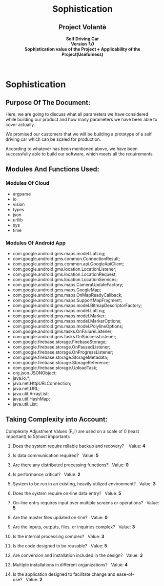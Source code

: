 <div align=center>
  <h1>Sophistication</h1>
  <h2>Project Volantè</h2>
  <b> Self Driving Car </b><br />
  <b> Version <i>1.0</i></b><br />
  <b> Sophistication value of the Project + Applicability of the Project(Usefulness)</b><br />
</div><br /><br />

# Sophistication

## Purpose Of The Document:

Here, we are going to discuss what all parameters we have considered while building our product and how many parameters we have been able to cover actually. 

We promised our customers that we will be building a prototype of a self driving car which can be scaled for production.

According to whatever has been mentioned above, we have been successfully able to build our software, which meets all the requirements.

## Modules And Functions Used:

### Modules Of Cloud

* argparse
* io
* vision
* types
* json
* urllib
* sys
* time

### Modules Of Android App

* com.google.android.gms.maps.model.LatLng;
* com.google.android.gms.common.ConnectionResult;
* com.google.android.gms.common.api.GoogleApiClient;
* com.google.android.gms.location.LocationListener;
* com.google.android.gms.location.LocationRequest;
* com.google.android.gms.location.LocationServices;
* com.google.android.gms.maps.CameraUpdateFactory;
* com.google.android.gms.maps.GoogleMap;
* com.google.android.gms.maps.OnMapReadyCallback;
* com.google.android.gms.maps.SupportMapFragment;
* com.google.android.gms.maps.model.BitmapDescriptorFactory;
* com.google.android.gms.maps.model.LatLng;
* com.google.android.gms.maps.model.Marker;
* com.google.android.gms.maps.model.MarkerOptions;
* com.google.android.gms.maps.model.PolylineOptions;
* com.google.android.gms.tasks.OnFailureListener;
* com.google.android.gms.tasks.OnSuccessListener;
* com.google.firebase.storage.FirebaseStorage;
* com.google.firebase.storage.OnPausedListener;
* com.google.firebase.storage.OnProgressListener;
* com.google.firebase.storage.StorageMetadata;
* com.google.firebase.storage.StorageReference;
* com.google.firebase.storage.UploadTask;
* org.json.JSONObject;
* java.io.*;
* java.net.HttpURLConnection;
* java.net.URL;
* java.util.ArrayList;
* java.util.HashMap;
* java.util.List;


## Taking Complexity into Account:

Complexity Adjustment Values (F_i) are used on a scale of 0 (least important) to 5(most important):

1. Does the system require reliable backup and recovery?&nbsp;&nbsp;&nbsp; Value: **4**

2. Is data communication required?&nbsp;&nbsp;&nbsp;Value: **5**
3. Are there any distributed processing functions?&nbsp;&nbsp;&nbsp;Value: **0**

4. Is performance critical?&nbsp;&nbsp;&nbsp;Value: **2**

5. System to be run in an existing, heavily utilized environment?&nbsp;&nbsp;&nbsp;Value: **3**

6. Does the system require on-line data entry?&nbsp;&nbsp;&nbsp;Value: **5**

7. On-line entry requires input over multiple screens or operations?&nbsp;&nbsp;&nbsp;Value: **5**

8. Are the master files updated on-line?&nbsp;&nbsp;&nbsp;Value: **0**

9. Are the inputs, outputs, files, or inquiries complex?&nbsp;&nbsp;&nbsp;Value: **3**

10. Is the internal processing complex?&nbsp;&nbsp;&nbsp;Value: **3**

11. Is the code designed to be reusable?&nbsp;&nbsp;&nbsp;Value: **5**

12. Are conversion and installation included in the design?&nbsp;&nbsp;&nbsp;Value: **3**

13. Multiple installations in different organizations?&nbsp;&nbsp;&nbsp;Value: **4**

14. Is the application designed to facilitate change and ease-of-use?&nbsp;&nbsp;&nbsp;Value: **2**